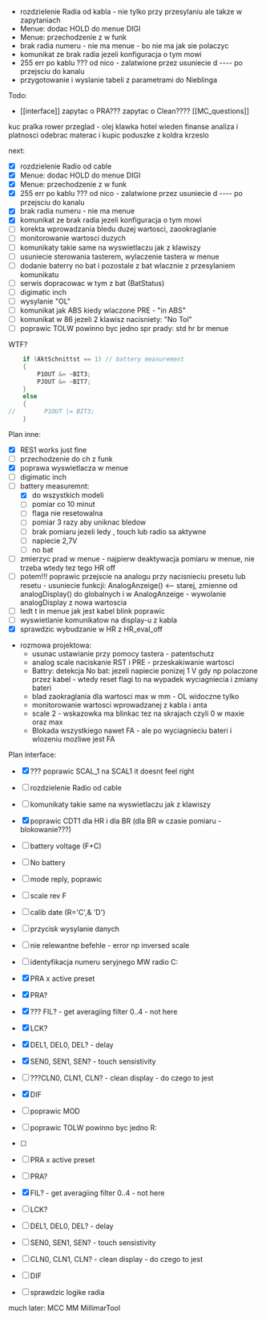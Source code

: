 - rozdzielenie Radia od kabla - nie tylko przy przesylaniu ale takze w zapytaniach
- Menue: dodac HOLD do menue DIGI
- Menue: przechodzenie z w funk
- brak radia numeru - nie ma menue - bo nie ma jak sie polaczyc
-  komunikat ze brak radia  jezeli konfiguracja o tym mowi
- 255 err po kablu ??? od nico - zalatwione przez usuniecie d ---- po przejsciu do kanalu
- przygotowanie i wyslanie tabeli z parametrami do Nieblinga

Todo:
- [[interface]]
zapytac o PRA???
zapytac o Clean????
[[MC_questions]]


kuc
pralka
rower
przeglad - olej
klawka
hotel wieden
finanse analiza i platnosci
odebrac materac i kupic poduszke z koldra
krzeslo

next:
- [x] rozdzielenie Radio od cable
- [x] Menue: dodac HOLD do menue DIGI
- [x] Menue: przechodzenie z w funk
- [x] 255 err po kablu ??? od nico - zalatwione przez usuniecie d ---- po przejsciu do kanalu
- [x] brak radia numeru - nie ma menue
- [x] komunikat ze brak radia  jezeli konfiguracja o tym mowi
- [ ] korekta wprowadzania bledu duzej wartosci, zaookraglanie
- [ ] monitorowanie wartosci  duzych
- [ ] komunikaty takie same na wyswietlaczu jak z klawiszy
- [ ] usuniecie sterowania tasterem, wylaczenie tastera w menue
- [ ] dodanie baterry no bat  i pozostale z bat wlacznie z przesylaniem komunikatu
- [ ] serwis dopracowac w tym z bat (BatStatus)
- [ ] digimatic inch
- [ ] wysylanie "OL"
- [ ] komunikat jak ABS kiedy wlaczone PRE - "in ABS"
- [ ] komunikat w 86 jezeli 2 klawisz nacisniety: "No Tol"
- [ ] poprawic TOLW<x> powinno byc jedno
spr prady: std hr br menue

WTF?
```c
    if (AktSchnittst == 1) // battery measurement
    {
        P1OUT &= ~BIT3;
        PJOUT &= ~BIT7;
    }
    else
    {
//        P1OUT |= BIT3;
    }
```


Plan inne:
- [x] RES1 works just fine
- [ ] przechodzenie do ch z funk
- [x] poprawa wyswietlacza w menue
- [ ] digimatic inch
- [ ] battery measuremnt:
	- [x] do wszystkich modeli 
	- [ ] pomiar co 10 minut
	- [ ] flaga nie resetowalna
	- [ ] pomiar 3 razy aby uniknac bledow
	- [ ] brak pomiaru jezeli ledy , touch lub radio sa aktywne
	- [ ] napiecie 2,7V
	- [ ] no bat
- [ ] zmierzyc prad w menue - najpierw deaktywacja pomiaru w menue, nie trzeba wtedy tez tego HR off
- [ ] potem!!! poprawic przejscie na analogu przy nacisnieciu presetu lub resetu - usuniecie funkcji: AnalogAnzeige() <-- starej, zmienne  od analogDisplay() do globalnych i w AnalogAnzeige - wywolanie analogDisplay z nowa wartoscia
- [ ] ledt t in menue jak jest kabel blink poprawic
- [ ] wyswietlanie komunikatow na display-u z kabla
- [x] sprawdzic wybudzanie w HR z HR_eval_off
- rozmowa projektowa:
	- usunac ustawianie przy pomocy tastera - patentschutz
	- analog scale naciskanie RST i PRE - przeskakiwanie wartosci
	- Battry: detekcja No bat: jezeli napiecie ponizej 1 V gdy np polaczone przez kabel - wtedy reset flagi to na wypadek wyciagniecia i zmiany bateri
	- blad zaokraglania dla wartosci max w mm - OL widoczne tylko
	- monitorowanie wartosci wprowadzanej z kabla i anta
	- scale 2 - wskazowka ma blinkac tez na skrajach czyli 0 w maxie oraz max 
	- Blokada wszystkiego nawet FA - ale po wyciagnieciu bateri i wlozeniu mozliwe jest FA

Plan interface:
- [x] ??? poprawic SCAL_1 na SCAL1 it doesnt feel right
- [ ] rozdzielenie Radio od cable
- [ ] komunikaty takie same na wyswietlaczu jak z klawiszy
- [x] poprawic CDT1 dla HR i dla BR (dla BR w czasie pomiaru - blokowanie???)
- [ ] battery voltage (F+C)
- [ ] No battery
- [ ] mode reply, poprawic
- [ ] scale rev F
- [ ] calib date (R='C',& 'D')
- [ ] przycisk wysylanie danych
- [ ] nie relewantne befehle - error np inversed scale
- [ ] identyfikacja numeru seryjnego MW radio
C:
- [x] PRA x active preset
- [x] PRA?
- [x] ??? FIL? - get averagiing filter 0..4 - not here
- [x] LCK?
- [x] DEL1, DEL0, DEL? - delay 
- [x] SEN0, SEN1, SEN? - touch sensistivity
- [ ] ???CLN0, CLN1, CLN? - clean display - do czego to jest
- [x] DIF
- [ ] poprawic MOD
- [ ] poprawic TOLW<x> powinno byc jedno
R:
- [ ] 
- [ ] PRA x active preset
- [ ] PRA?
- [x] FIL? - get averagiing filter 0..4 - not here
- [ ] LCK?
- [ ] DEL1, DEL0, DEL? - delay 
- [ ] SEN0, SEN1, SEN? - touch sensistivity
- [ ] CLN0, CLN1, CLN? - clean display - do czego to jest
- [ ] DIF
- [ ] sprawdzic logike radia



much later:
	 MCC
	 MM
	 MillimarTool
